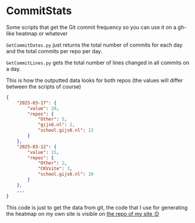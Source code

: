 # CommitStats

Some scripts that get the Git commit frequency so you can use it on a gh-like heatmap or whatever

`GetCommitDates.py` just returns the total number of commits for each day and the total commits per repo per day.

`GetCommitLines.py` gets the total number of lines changed in all commits on a day.

This is how the outputted data looks for both repos (the values will differ between the scripts of course)  

```json
{
    "2025-03-17": {
        "value": 20,
        "repos": {
            "Other": 5,
            "gijs6.nl": 2,
            "school.gijs6.nl": 13
        }
    },
    "2025-03-12": {
        "value": 15,
        "repos": {
            "Other": 2,
            "CKVsite": 3,
            "school.gijs6.nl": 10
        }
    },
    ...
}
```

This code is just to get the data from git, the code that I use for generating the heatmap on my own site is visible on [the repo of my site :D](https://github.com/Gijs6/gijs6.nl)
